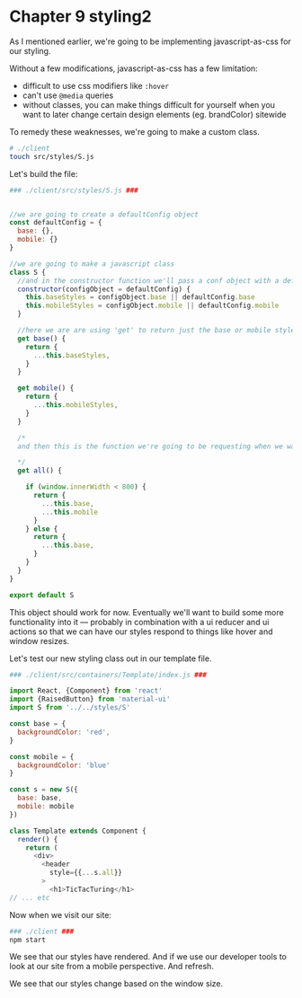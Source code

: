 # Chapter 9 styling2

As I mentioned earlier, we're going to be implementing javascript-as-css for our styling.

Without a few modifications, javascript-as-css has a few limitation:
  * difficult to use css modifiers like `:hover`
  * can't use `@media` queries
  * without classes, you can make things difficult for yourself when you want to later change certain design elements (eg. brandColor) sitewide

To remedy these weaknesses, we're going to make a custom class.

```bash
# ./client
touch src/styles/S.js
```

Let's build the file:

```bash
### ./client/src/styles/S.js ###
```
```javascript

//we are going to create a defaultConfig object
const defaultConfig = {
  base: {},
  mobile: {}
}

//we are going to make a javascript class
class S {
  //and in the constructor function we'll pass a conf object with a default
  constructor(configObject = defaultConfig) {
    this.baseStyles = configObject.base || defaultConfig.base
    this.mobileStyles = configObject.mobile || defaultConfig.mobile
  }

  //here we are are using 'get' to return just the base or mobile styles
  get base() {
    return {
      ...this.baseStyles,
    }
  }

  get mobile() {
    return {
      ...this.mobileStyles,
    }
  }

  /*
  and then this is the function we're going to be requesting when we want to get all of our styles, computed for browser width

  */
  get all() {

    if (window.innerWidth < 800) {
      return {
        ...this.base,
        ...this.mobile
      }
    } else {
      return {
        ...this.base,
      }
    }
  }
}

export default S
```

This object should work for now. Eventually we'll want to build some more functionality into it –– probably in combination with a ui reducer and ui actions so that we can have our styles respond to things like hover and window resizes.

Let's test our new styling class out in our template file.


```bash
### ./client/src/containers/Template/index.js ###
```

```javascript
import React, {Component} from 'react'
import {RaisedButton} from 'material-ui'
import S from '../../styles/S'

const base = {
  backgroundColor: 'red',
}

const mobile = {
  backgroundColor: 'blue'
}

const s = new S({
  base: base,
  mobile: mobile
})

class Template extends Component {
  render() {
    return (
      <div>
        <header
          style={{...s.all}}
        >
          <h1>TicTacTuring</h1>
// ... etc
```

Now when we visit our site:

```bash
### ./client ###
npm start
```

We see that our styles have rendered. And if we use our developer tools to look at our site from a mobile perspective. And refresh.

We see that our styles change based on the window size. 
